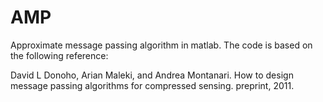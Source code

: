 # AMP
Approximate message passing algorithm in matlab.
The code is based on the following reference:

David L Donoho, Arian Maleki, and Andrea Montanari. How to design message passing algorithms for compressed sensing. preprint, 2011.
